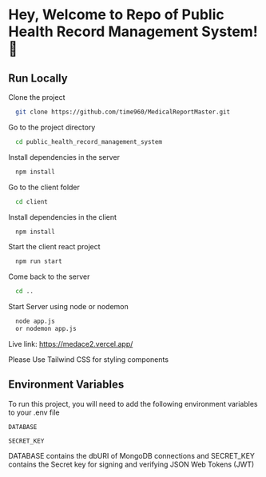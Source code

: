 
# Hey, Welcome to Repo of Public Health Record Management System! 👋


## Run Locally

Clone the project

```bash
  git clone https://github.com/time960/MedicalReportMaster.git

```

Go to the project directory

```bash
  cd public_health_record_management_system
```

Install dependencies in the server

```bash
  npm install
```
Go to the client folder

```bash
  cd client
```
Install dependencies in the client

```bash
  npm install
```

Start the client react project

```bash
  npm run start
```

Come back to the server

```bash
  cd ..
```
Start Server using node or nodemon

```bash
  node app.js 
  or nodemon app.js
```
Live link: https://medace2.vercel.app/

Please Use Tailwind CSS for styling components
## Environment Variables

To run this project, you will need to add the following environment variables to your .env file

`DATABASE`

`SECRET_KEY`

DATABASE contains the dbURI of MongoDB connections and SECRET_KEY contains the Secret key for signing and verifying JSON Web Tokens (JWT)




